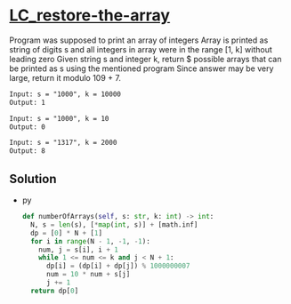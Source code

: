 # [LC_restore-the-array](https://leetcode.com/problems/restore-the-array)

Program was supposed to print an array of integers
Array is printed as string of digits s and all integers in array were in the range [1, k] without leading zero
Given string s and integer k, return $ possible arrays that can be printed as s using the mentioned program
Since answer may be very large, return it modulo 109 + 7.

```txt
Input: s = "1000", k = 10000
Output: 1

Input: s = "1000", k = 10
Output: 0

Input: s = "1317", k = 2000
Output: 8
```

## Solution

* py

  ```py
  def numberOfArrays(self, s: str, k: int) -> int:
    N, s = len(s), [*map(int, s)] + [math.inf]
    dp = [0] * N + [1]
    for i in range(N - 1, -1, -1):
      num, j = s[i], i + 1
      while 1 <= num <= k and j < N + 1:
        dp[i] = (dp[i] + dp[j]) % 1000000007
        num = 10 * num + s[j]
        j += 1
    return dp[0]
  ```
